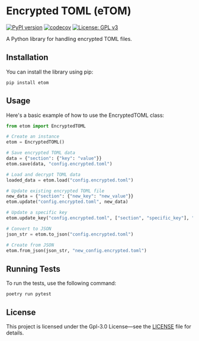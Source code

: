 # Encrypted TOML (eTOM)

[![PyPI version](https://badge.fury.io/py/etom.svg)](https://badge.fury.io/py/etom)
[![codecov](https://codecov.io/github/JasonLovesDoggo/etom/graph/badge.svg?token=7KDIR1HKDL)](https://codecov.io/github/JasonLovesDoggo/etom)
[![License: GPL v3](https://img.shields.io/badge/License-GPLv3-blue.svg)](https://www.gnu.org/licenses/gpl-3.0)

A Python library for handling encrypted TOML files.

## Installation

You can install the library using pip:

```
pip install etom
```

## Usage

Here's a basic example of how to use the EncryptedTOML class:

```python
from etom import EncryptedTOML

# Create an instance
etom = EncryptedTOML()

# Save encrypted TOML data
data = {"section": {"key": "value"}}
etom.save(data, "config.encrypted.toml")

# Load and decrypt TOML data
loaded_data = etom.load("config.encrypted.toml")

# Update existing encrypted TOML file
new_data = {"section": {"new_key": "new_value"}}
etom.update("config.encrypted.toml", new_data)

# Update a specific key
etom.update_key("config.encrypted.toml", ["section", "specific_key"], "specific_value")

# Convert to JSON
json_str = etom.to_json("config.encrypted.toml")

# Create from JSON
etom.from_json(json_str, "new_config.encrypted.toml")
```

## Running Tests

To run the tests, use the following command:

```
poetry run pytest
```

## License

This project is licensed under the Gpl-3.0 License—see the [LICENSE](LICENSE) file for details.
